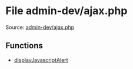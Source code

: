 File admin-dev/ajax.php
=========

Source: [admin-dev/ajax.php](https://github.com/PrestaShop/PrestaShop/blob/1.5.0.9/admin-dev/ajax.php)



Functions
---------

* [displayJavascriptAlert](function.displayJavascriptAlert.md)
